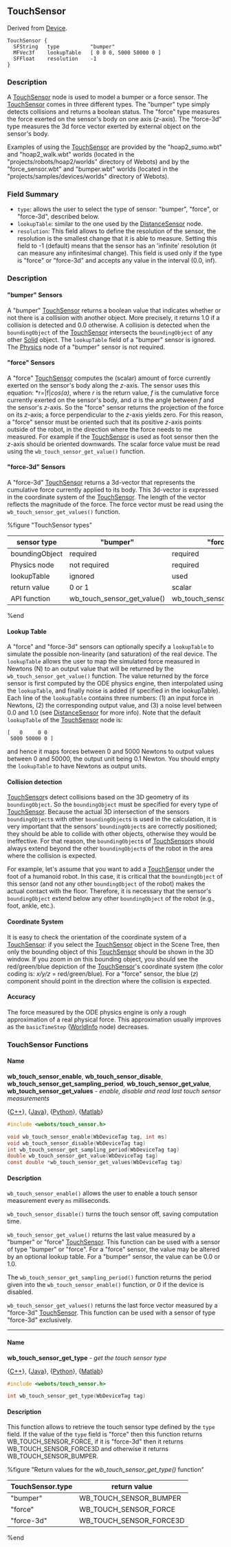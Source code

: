 ## TouchSensor

Derived from [Device](device.md#device).

```
TouchSensor {
  SFString   type          "bumper"
  MFVec3f    lookupTable   [ 0 0 0, 5000 50000 0 ]
  SFFloat    resolution    -1
}
```

### Description

A [TouchSensor](touchsensor.md#touchsensor) node is used to model a bumper or a
force sensor. The [TouchSensor](touchsensor.md#touchsensor) comes in three
different types. The "bumper" type simply detects collisions and returns a
boolean status. The "force" type measures the force exerted on the sensor's body
on one axis (*z*-axis). The "force-3d" type measures the 3d force vector exerted
by external object on the sensor's body.

Examples of using the [TouchSensor](touchsensor.md#touchsensor) are provided by
the "hoap2\_sumo.wbt" and "hoap2\_walk.wbt" worlds (located in the
"projects/robots/hoap2/worlds" directory of Webots) and by the
"force\_sensor.wbt" and "bumper.wbt" worlds (located in the
"projects/samples/devices/worlds" directory of Webots).

### Field Summary

- `type`: allows the user to select the type of sensor: "bumper", "force", or
"force-3d", described below.
- `lookupTable`: similar to the one used by the
[DistanceSensor](distancesensor.md#distancesensor) node.
- `resolution`: This field allows to define the resolution of the sensor, the
resolution is the smallest change that it is able to measure. Setting this field
to -1 (default) means that the sensor has an 'infinite' resolution (it can
measure any infinitesimal change). This field is used only if the type is
"force" or "force-3d" and accepts any value in the interval (0.0, inf).

### Description

#### "bumper" Sensors

A "bumper" [TouchSensor](touchsensor.md#touchsensor) returns a boolean value
that indicates whether or not there is a collision with another object. More
precisely, it returns 1.0 if a collision is detected and 0.0 otherwise. A
collision is detected when the `boundingObject` of the
[TouchSensor](touchsensor.md#touchsensor) intersects the `boundingObject` of any
other [Solid](solid.md#solid) object. The `lookupTable` field of a "bumper"
sensor is ignored. The [Physics](physics.md#physics) node of a "bumper" sensor
is not required.

#### "force" Sensors

A "force" [TouchSensor](touchsensor.md#touchsensor) computes the (scalar) amount
of force currently exerted on the sensor's body along the *z*-axis. The sensor
uses this equation: *r=|f|*cos(α)*, where *r* is the return value, *f* is the
cumulative force currently exerted on the sensor's body, and *α* is the angle
between *f* and the sensor's *z*-axis. So the "force" sensor returns the
projection of the force on its *z*-axis; a force perpendicular to the *z*-axis
yields zero. For this reason, a "force" sensor must be oriented such that its
positive *z*-axis points outside of the robot, in the direction where the force
needs to me measured. For example if the
[TouchSensor](touchsensor.md#touchsensor) is used as foot sensor then the
*z*-axis should be oriented downwards. The scalar force value must be read using
the `wb_touch_sensor_get_value()` function.

#### "force-3d" Sensors

A "force-3d" [TouchSensor](touchsensor.md#touchsensor) returns a 3d-vector that
represents the cumulative force currently applied to its body. This 3d-vector is
expressed in the coordinate system of the
[TouchSensor](touchsensor.md#touchsensor). The length of the vector reflects the
magnitude of the force. The force vector must be read using the
`wb_touch_sensor_get_values()` function.

%figure "TouchSensor types"

| sensor type    | "bumper"                        | "force"                         | "force-3d"                       |
| -------------- | ------------------------------- | ------------------------------- | -------------------------------- |
| boundingObject | required                        | required                        | required                         |
| Physics node   | not required                    | required                        | required                         |
| lookupTable    | ignored                         | used                            | used                             |
| return value   | 0 or 1                          | scalar                          | vector                           |
| API function   | wb\_touch\_sensor\_get\_value() | wb\_touch\_sensor\_get\_value() | wb\_touch\_sensor\_get\_values() |

%end

#### Lookup Table

A "force" and "force-3d" sensors can optionally specify a `lookupTable` to
simulate the possible non-linearity (and saturation) of the real device. The
`lookupTable` allows the user to map the simulated force measured in Newtons (N)
to an output value that will be returned by the `wb_touch_sensor_get_value()`
function. The value returned by the force sensor is first computed by the ODE
physics engine, then interpolated using the `lookupTable`, and finally noise is
added (if specified in the lookupTable). Each line of the `lookupTable` contains
three numbers: (1) an input force in Newtons, (2) the corresponding output
value, and (3) a noise level between 0.0 and 1.0 (see
[DistanceSensor](distancesensor.md#distancesensor) for more info). Note that the
default `lookupTable` of the [TouchSensor](touchsensor.md#touchsensor) node is:

```
[   0     0 0
 5000 50000 0 ]
```

and hence it maps forces between 0 and 5000 Newtons to output values between 0
and 50000, the output unit being 0.1 Newton. You should empty the `lookupTable`
to have Newtons as output units.

#### Collision detection

[TouchSensor](touchsensor.md#touchsensor)s detect collisions based on the 3D
geometry of its `boundingObject`. So the `boundingObject` must be specified for
every type of [TouchSensor](touchsensor.md#touchsensor). Because the actual 3D
intersection of the sensors `boundingObject`s with other `boundingObject`s is
used in the calculation, it is very important that the sensors'
`boundingObject`s are correctly positioned; they should be able to collide with
other objects, otherwise they would be ineffective. For that reason, the
`boundingObject`s of [TouchSensor](touchsensor.md#touchsensor)s should always
extend beyond the other `boundingObject`s of the robot in the area where the
collision is expected.

For example, let's assume that you want to add a
[TouchSensor](touchsensor.md#touchsensor) under the foot of a humanoid robot. In
this case, it is critical that the `boundingObject` of this sensor (and not any
other `boundingObject` of the robot) makes the actual contact with the floor.
Therefore, it is necessary that the sensor's `boundingObject` extend below any
other `boundingObject` of the robot (e.g., foot, ankle, etc.).

#### Coordinate System

It is easy to check the orientation of the coordinate system of a
[TouchSensor](touchsensor.md#touchsensor): if you select the
[TouchSensor](touchsensor.md#touchsensor) object in the Scene Tree, then only
the bounding object of this [TouchSensor](touchsensor.md#touchsensor) should be
shown in the 3D window. If you zoom in on this bounding object, you should see
the red/green/blue depiction of the [TouchSensor](touchsensor.md#touchsensor)'s
coordinate system (the color coding is: *x/y/z* = red/green/blue). For a "force"
sensor, the blue (*z*) component should point in the direction where the
collision is expected.

#### Accuracy

The force measured by the ODE physics engine is only a rough approximation of a
real physical force. This approximation usually improves as the `basicTimeStep`
([WorldInfo](worldinfo.md#worldinfo) node) decreases.

### TouchSensor Functions

#### <a name="wb_touch_sensor_get_values"/>Name

**wb\_touch\_sensor\_enable**, **wb\_touch\_sensor\_disable**, **wb\_touch\_sensor\_get\_sampling\_period**, **wb\_touch\_sensor\_get\_value**, **wb\_touch\_sensor\_get\_values** - *enable, disable and read last touch sensor measurements*

{[C++](cpp-api.md#cpp_touch_sensor)}, {[Java](java-api.md#java_touch_sensor)}, {[Python](python-api.md#python_touch_sensor)}, {[Matlab](matlab-api.md#matlab_touch_sensor)}

``` c
#include <webots/touch_sensor.h>

void wb_touch_sensor_enable(WbDeviceTag tag, int ms)
void wb_touch_sensor_disable(WbDeviceTag tag)
int wb_touch_sensor_get_sampling_period(WbDeviceTag tag)
double wb_touch_sensor_get_value(WbDeviceTag tag)
const double *wb_touch_sensor_get_values(WbDeviceTag tag)
```

#### Description

`wb_touch_sensor_enable()` allows the user to enable a touch sensor measurement
every `ms` milliseconds.

`wb_touch_sensor_disable()` turns the touch sensor off, saving computation time.

`wb_touch_sensor_get_value()` returns the last value measured by a "bumper" or
"force" [TouchSensor](touchsensor.md#touchsensor). This function can be used
with a sensor of type "bumper" or "force". For a "force" sensor, the value may
be altered by an optional lookup table. For a "bumper" sensor, the value can be
0.0 or 1.0.

The `wb_touch_sensor_get_sampling_period()` function returns the period given
into the `wb_touch_sensor_enable()` function, or 0 if the device is disabled.

`wb_touch_sensor_get_values()` returns the last force vector measured by a
"force-3d" [TouchSensor](touchsensor.md#touchsensor). This function can be used
with a sensor of type "force-3d" exclusively.

---

#### <a name="wb_touch_sensor_get_type"/>Name

**wb\_touch\_sensor\_get\_type** - *get the touch sensor type*

{[C++](cpp-api.md#cpp_servo)}, {[Java](java-api.md#java_servo)}, {[Python](python-api.md#python_servo)}, {[Matlab](matlab-api.md#matlab_servo)}

``` c
#include <webots/touch_sensor.h>

int wb_touch_sensor_get_type(WbDeviceTag tag)
```

#### Description

This function allows to retrieve the touch sensor type defined by the `type`
field. If the value of the `type` field is "force" then this function returns
WB\_TOUCH\_SENSOR\_FORCE, if it is "force-3d" then it returns
WB\_TOUCH\_SENSOR\_FORCE3D and otherwise it returns WB\_TOUCH\_SENSOR\_BUMPER.

%figure "Return values for the *wb_touch_sensor_get_type()* function"

| TouchSensor.type | return value               |
| ---------------- | -------------------------- |
| "bumper"         | WB\_TOUCH\_SENSOR\_BUMPER  |
| "force"          | WB\_TOUCH\_SENSOR\_FORCE   |
| "force-3d"       | WB\_TOUCH\_SENSOR\_FORCE3D |

%end

